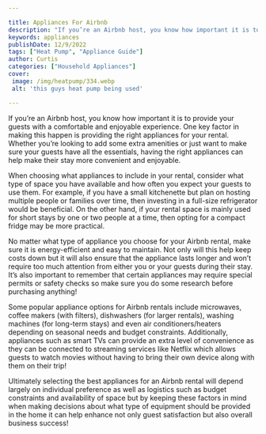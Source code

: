```yaml
---

title: Appliances For Airbnb
description: "If you’re an Airbnb host, you know how important it is to provide your guests with a comfortable and enjoyable experience. One key...learn about it in this post"
keywords: appliances
publishDate: 12/9/2022
tags: ["Heat Pump", "Appliance Guide"]
author: Curtis
categories: ["Household Appliances"]
cover: 
 image: /img/heatpump/334.webp
 alt: 'this guys heat pump being used'

---
```


If you’re an Airbnb host, you know how important it is to provide your guests with a comfortable and enjoyable experience. One key factor in making this happen is providing the right appliances for your rental. Whether you’re looking to add some extra amenities or just want to make sure your guests have all the essentials, having the right appliances can help make their stay more convenient and enjoyable.

When choosing what appliances to include in your rental, consider what type of space you have available and how often you expect your guests to use them. For example, if you have a small kitchenette but plan on hosting multiple people or families over time, then investing in a full-size refrigerator would be beneficial. On the other hand, if your rental space is mainly used for short stays by one or two people at a time, then opting for a compact fridge may be more practical.

No matter what type of appliance you choose for your Airbnb rental, make sure it is energy-efficient and easy to maintain. Not only will this help keep costs down but it will also ensure that the appliance lasts longer and won’t require too much attention from either you or your guests during their stay. It’s also important to remember that certain appliances may require special permits or safety checks so make sure you do some research before purchasing anything!

Some popular appliance options for Airbnb rentals include microwaves, coffee makers (with filters), dishwashers (for larger rentals), washing machines (for long-term stays) and even air conditioners/heaters depending on seasonal needs and budget constraints. Additionally, appliances such as smart TVs can provide an extra level of convenience as they can be connected to streaming services like Netflix which allows guests to watch movies without having to bring their own device along with them on their trip! 
 
Ultimately selecting the best appliances for an Airbnb rental will depend largely on individual preference as well as logistics such as budget constraints and availability of space but by keeping these factors in mind when making decisions about what type of equipment should be provided in the home it can help enhance not only guest satisfaction but also overall business success!
